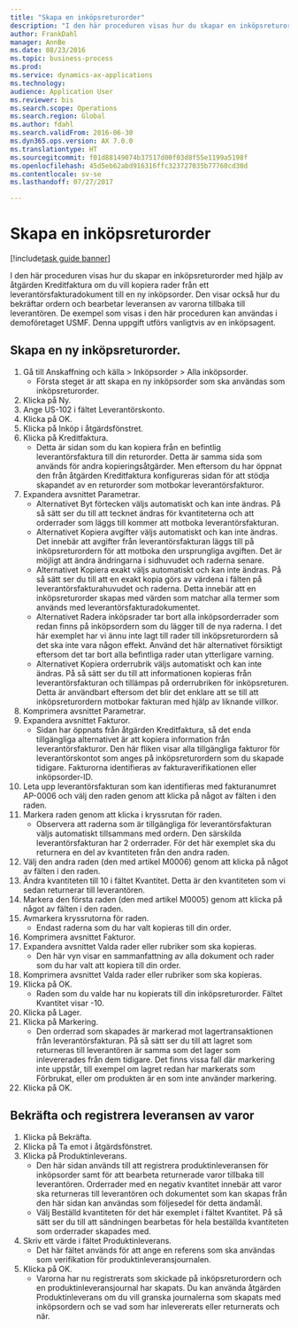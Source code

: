 ```yaml
--- 
title: "Skapa en inköpsreturorder"
description: "I den här proceduren visas hur du skapar en inköpsreturorder med hjälp av åtgärden Kreditfaktura om du vill kopiera rader från ett leverantörsfakturadokument till en ny inköpsorder."
author: FrankDahl
manager: AnnBe
ms.date: 08/23/2016
ms.topic: business-process
ms.prod: 
ms.service: dynamics-ax-applications
ms.technology: 
audience: Application User
ms.reviewer: bis
ms.search.scope: Operations
ms.search.region: Global
ms.author: fdahl
ms.search.validFrom: 2016-06-30
ms.dyn365.ops.version: AX 7.0.0
ms.translationtype: HT
ms.sourcegitcommit: f01d88149074b37517d00f03d8f55e1199a5198f
ms.openlocfilehash: 45d5eb62abd916316ffc323727035b77760cd30d
ms.contentlocale: sv-se
ms.lasthandoff: 07/27/2017

---
```

# <a name="create-a-purchase-return-order"></a>Skapa en inköpsreturorder

[!include[task guide banner](../../includes/task-guide-banner.md)]

I den här proceduren visas hur du skapar en inköpsreturorder med hjälp av åtgärden Kreditfaktura om du vill kopiera rader från ett leverantörsfakturadokument till en ny inköpsorder. Den visar också hur du bekräftar ordern och bearbetar leveransen av varorna tillbaka till leverantören. De exempel som visas i den här proceduren kan användas i demoföretaget USMF. Denna uppgift utförs vanligtvis av en inköpsagent.


## <a name="create-a-new-purchase-return-order"></a>Skapa en ny inköpsreturorder.
1. Gå till Anskaffning och källa > Inköpsorder > Alla inköpsorder.
    * Första steget är att skapa en ny inköpsorder som ska användas som inköpsreturorder.  
2. Klicka på Ny.
3. Ange US-102 i fältet Leverantörskonto.
4. Klicka på OK.
5. Klicka på Inköp i åtgärdsfönstret.
6. Klicka på Kreditfaktura.
    * Detta är sidan som du kan kopiera från en befintlig leverantörsfaktura till din returorder. Detta är samma sida som används för andra kopieringsåtgärder. Men eftersom du har öppnat den från åtgärden Kreditfaktura konfigureras sidan för att stödja skapandet av en returorder som motbokar leverantörsfakturor.  
7. Expandera avsnittet Parametrar.
    * Alternativet Byt förtecken väljs automatiskt och kan inte ändras. På så sätt ser du till att tecknet ändras för kvantiteterna och att orderrader som läggs till kommer att motboka leverantörsfakturan.  
    * Alternativet Kopiera avgifter väljs automatiskt och kan inte ändras. Det innebär att avgifter från leverantörsfakturan läggs till på inköpsreturordern för att motboka den ursprungliga avgiften. Det är möjligt att ändra ändringarna i sidhuvudet och raderna senare.  
    * Alternativet Kopiera exakt väljs automatiskt och kan inte ändras. På så sätt ser du till att en exakt kopia görs av värdena i fälten på leverantörsfakturahuvudet och raderna. Detta innebär att en inköpsreturorder skapas med värden som matchar alla termer som används med leverantörsfakturadokumentet.  
    * Alternativet Radera inköpsrader tar bort alla inköpsorderrader som redan finns på inköpsordern som du lägger till de nya raderna. I det här exemplet har vi ännu inte lagt till rader till inköpsreturordern så det ska inte vara någon effekt. Använd det här alternativet försiktigt eftersom det tar bort alla befintliga rader utan ytterligare varning.  
    * Alternativet Kopiera orderrubrik väljs automatiskt och kan inte ändras. På så sätt ser du till att informationen kopieras från leverantörsfakturan och tillämpas på orderrubriken för inköpsreturen. Detta är användbart eftersom det blir det enklare att se till att inköpsreturordern motbokar fakturan med hjälp av liknande villkor.  
8. Komprimera avsnittet Parametrar.
9. Expandera avsnittet Fakturor.
    * Sidan har öppnats från åtgärden Kreditfaktura, så det enda tillgängliga alternativet är att kopiera information från leverantörsfakturor. Den här fliken visar alla tillgängliga fakturor för leverantörskontot som anges på inköpsreturordern som du skapade tidigare.   Fakturorna identifieras av fakturaverifikationen eller inköpsorder-ID.  
10. Leta upp leverantörsfakturan som kan identifieras med fakturanumret AP-0006 och välj den raden genom att klicka på något av fälten i den raden.
11. Markera raden genom att klicka i kryssrutan för raden. 
    * Observera att raderna som är tillgängliga för leverantörsfakturan väljs automatiskt tillsammans med ordern. Den särskilda leverantörsfakturan har 2 orderrader. För det här exemplet ska du returnera en del av kvantiteten från den andra raden.  
12. Välj den andra raden (den med artikel M0006) genom att klicka på något av fälten i den raden.
13. Ändra kvantiteten till 10 i fältet Kvantitet. Detta är den kvantiteten som vi sedan returnerar till leverantören. 
14. Markera den första raden (den med artikel M0005) genom att klicka på något av fälten i den raden.
15. Avmarkera kryssrutorna för raden.
    * Endast raderna som du har valt kopieras till din order.  
16. Komprimera avsnittet Fakturor.
17. Expandera avsnittet Valda rader eller rubriker som ska kopieras.
    * Den här vyn visar en sammanfattning av alla dokument och rader som du har valt att kopiera till din order.  
18. Komprimera avsnittet Valda rader eller rubriker som ska kopieras.
19. Klicka på OK.
    * Raden som du valde har nu kopierats till din inköpsreturorder. Fältet Kvantitet visar -10.   
20. Klicka på Lager.
21. Klicka på Markering.
    * Den orderrad som skapades är markerad mot lagertransaktionen från leverantörsfakturan. På så sätt ser du till att lagret som returneras till leverantören är samma som det lager som inlevererades från dem tidigare. Det finns vissa fall där markering inte uppstår, till exempel om lagret redan har markerats som Förbrukat, eller om produkten är en som inte använder markering.  
22. Klicka på OK.

## <a name="confirm-and-record-the-shipment-of-goods"></a>Bekräfta och registrera leveransen av varor
1. Klicka på Bekräfta.
2. Klicka på Ta emot i åtgärdsfönstret.
3. Klicka på Produktinleverans.
    * Den här sidan används till att registrera produktinleveransen för inköpsorder samt för att bearbeta returnerade varor tillbaka till leverantören. Orderrader med en negativ kvantitet innebär att varor ska returneras till leverantören och dokumentet som kan skapas från den här sidan kan användas som följesedel för detta ändamål.   
    * Välj Beställd kvantiteten för det här exemplet i fältet Kvantitet.   På så sätt ser du till att sändningen bearbetas för hela beställda kvantiteten som orderrader skapades med.   
4. Skriv ett värde i fältet Produktinleverans.
    * Det här fältet används för att ange en referens som ska användas som verifikation för produktinleveransjournalen.  
5. Klicka på OK.
    * Varorna har nu registrerats som skickade på inköpsreturordern och en produktinleveransjournal har skapats. Du kan använda åtgärden Produktinleverans om du vill granska journalerna som skapats med inköpsordern och se vad som har inlevererats eller returnerats och när.  


